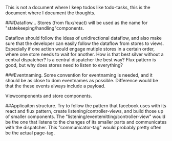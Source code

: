 
This is not a document where I keep todos like todo-tasks, this is the document where I document the thoughts.

###Dataflow...
Stores (from flux/react) will be used as the name for "statekeeping/handling"components.

Dataflow should follow the ideas of unidirectional dataflow, and also make sure that the developer can easily follow the dataflow from stores to views. Especially if one action would engage mutiple stores in a certain order, where one store needs to wait for another. How is that best silver without a central dispatcher? Is a central dispatcher the best way?
Flux pattern is good, but why does stores need to listen to everything?

###Eventnaming.
Some convention for eventnaming is needed, and it should be as close to dom eventnames as possible. Difference would be that the these events always include a payload.

Viewcomponents and store components.

##Applicaiton structure.
Try to follow the pattern that facebook uses with its react and flux pattern, create listening/controller-views, and build those up of smaller components. The "listening/eventemitting/controller-view" would be the one that listens to the changes of its smaller parts and communicates with the dispatcher. This "communicator-tag" would probably pretty often be the actual page-tag. 
